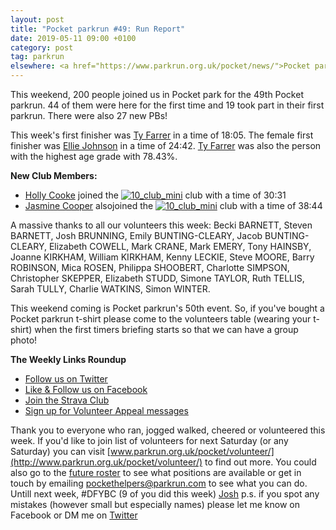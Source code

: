 ```yaml
---
layout: post
title: "Pocket parkrun #49: Run Report"
date: 2019-05-11 09:00 +0100
category: post
tag: parkrun
elsewhere: <a href="https://www.parkrun.org.uk/pocket/news/">Pocket parkrun</a>
---
```


This weekend, 200 people joined us in Pocket park for the 49th Pocket parkrun. 44 of them were here for the first time and 19 took part in their first parkrun. There were also 27 new PBs!

This week's first finisher was [Ty Farrer](https://www.parkrun.org.uk/pocket/results/latestresults/athletehistory?athleteNumber=780737) in a time of 18:05. The female first finisher was [Ellie Johnson](https://www.parkrun.org.uk/pocket/results/latestresults/athletehistory?athleteNumber=3553686) in a time of 24:42. [Ty Farrer](https://www.parkrun.org.uk/pocket/results/latestresults/athletehistory?athleteNumber=780737) was also the person with the highest age grade with 78.43%.

**New Club Members:**

*   [Holly Cooke](https://www.parkrun.org.uk/pocket/results/latestresults/athletehistory?athleteNumber=2668026) joined the [![10_club_mini](https://images.parkrun.com/blogs.dir/1667/files/2019/02/10_club_mini-e1550337085201.jpg)](https://images.parkrun.com/blogs.dir/1667/files/2019/02/10_club_mini-e1550337085201.jpg) club with a time of 30:31
*   [Jasmine Cooper](https://www.parkrun.org.uk/pocket/results/latestresults/athletehistory?athleteNumber=1554133) alsojoined the [![10_club_mini](https://images.parkrun.com/blogs.dir/1667/files/2019/02/10_club_mini-e1550337085201.jpg)](https://images.parkrun.com/blogs.dir/1667/files/2019/02/10_club_mini-e1550337085201.jpg) club with a time of 38:44

A massive thanks to all our volunteers this week: Becki BARNETT, Steven BARNETT, Josh BRUNNING, Emily BUNTING-CLEARY, Jacob BUNTING-CLEARY, Elizabeth COWELL, Mark CRANE, Mark EMERY, Tony HAINSBY, Joanne KIRKHAM, William KIRKHAM, Kenny LECKIE, Steve MOORE, Barry ROBINSON, Mica ROSEN, Philippa SHOOBERT, Charlotte SIMPSON, Christopher SKEPPER, Elizabeth STUDD, Simone TAYLOR, Ruth TELLIS, Sarah TULLY, Charlie WATKINS, Simon WINTER.

This weekend coming is Pocket parkrun's 50th event. So, if you've bought a Pocket parkrun t-shirt please come to the volunteers table (wearing your t-shirt) when the first timers briefing starts so that we can have a group photo!

**The Weekly Links Roundup**

*   [Follow us on Twitter](https://twitter.com/pocketparkrun)
*   [Like & Follow us on Facebook](https://www.facebook.com/pocketparkrun/)
*   [Join the Strava Club](https://www.strava.com/clubs/pocketparkrun)
*   [Sign up for Volunteer Appeal messages](https://www.parkrun.com/runner/opt-ins/?Country=UK)

Thank you to everyone who ran, jogged walked, cheered or volunteered this week. If you'd like to join list of volunteers for next Saturday (or any Saturday) you can visit [www.parkrun.org.uk/pocket/volunteer/](http://www.parkrun.org.uk/pocket/volunteer/) to find out more. You could also go to the [future roster](http://www.parkrun.org.uk/pocket/futureroster/ "future roster") to see what positions are available or get in touch by emailing [pockethelpers@parkrun.com](mailto:pockethelpers@parkrun.com) to see what you can do. Untill next week, #DFYBC (9 of you did this week) [Josh](http://www.parkrun.org.uk/results/athleteresultshistory/?athleteNumber=4196740) p.s. if you spot any mistakes (however small but especially names) please let me know on Facebook or DM me on [Twitter](https://twitter.com/_Josh_justJosh)
